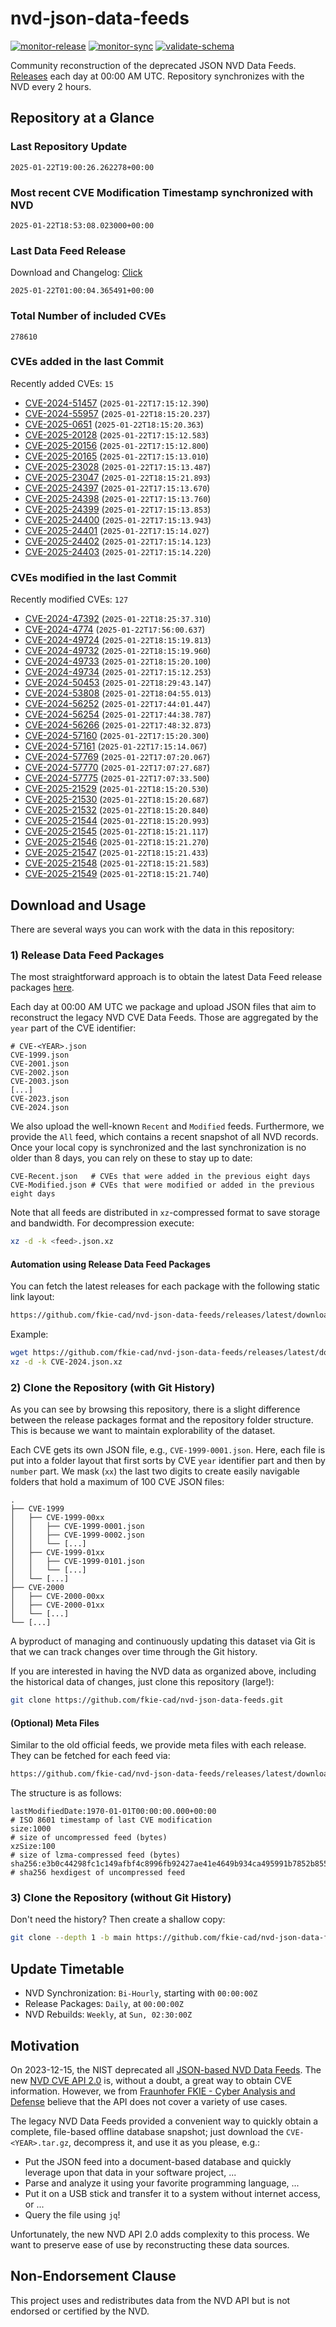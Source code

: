 # nvd-json-data-feeds

[![monitor-release](https://github.com/fkie-cad/nvd-json-data-feeds/actions/workflows/monitor_release.yml/badge.svg)](https://github.com/fkie-cad/nvd-json-data-feeds/actions/workflows/monitor_release.yml)
[![monitor-sync](https://github.com/fkie-cad/nvd-json-data-feeds/actions/workflows/monitor_sync.yml/badge.svg)](https://github.com/fkie-cad/nvd-json-data-feeds/actions/workflows/monitor_sync.yml)
[![validate-schema](https://github.com/fkie-cad/nvd-json-data-feeds/actions/workflows/validate_schema.yml/badge.svg)](https://github.com/fkie-cad/nvd-json-data-feeds/actions/workflows/validate_schema.yml)

Community reconstruction of the deprecated JSON NVD Data Feeds.
[Releases](https://github.com/fkie-cad/nvd-json-data-feeds/releases/latest) each day at 00:00 AM UTC.
Repository synchronizes with the NVD every 2 hours.

## Repository at a Glance

### Last Repository Update

```plain
2025-01-22T19:00:26.262278+00:00
```

### Most recent CVE Modification Timestamp synchronized with NVD

```plain
2025-01-22T18:53:08.023000+00:00
```

### Last Data Feed Release

Download and Changelog: [Click](https://github.com/fkie-cad/nvd-json-data-feeds/releases/latest)

```plain
2025-01-22T01:00:04.365491+00:00
```

### Total Number of included CVEs

```plain
278610
```

### CVEs added in the last Commit

Recently added CVEs: `15`

- [CVE-2024-51457](CVE-2024/CVE-2024-514xx/CVE-2024-51457.json) (`2025-01-22T17:15:12.390`)
- [CVE-2024-55957](CVE-2024/CVE-2024-559xx/CVE-2024-55957.json) (`2025-01-22T18:15:20.237`)
- [CVE-2025-0651](CVE-2025/CVE-2025-06xx/CVE-2025-0651.json) (`2025-01-22T18:15:20.363`)
- [CVE-2025-20128](CVE-2025/CVE-2025-201xx/CVE-2025-20128.json) (`2025-01-22T17:15:12.583`)
- [CVE-2025-20156](CVE-2025/CVE-2025-201xx/CVE-2025-20156.json) (`2025-01-22T17:15:12.800`)
- [CVE-2025-20165](CVE-2025/CVE-2025-201xx/CVE-2025-20165.json) (`2025-01-22T17:15:13.010`)
- [CVE-2025-23028](CVE-2025/CVE-2025-230xx/CVE-2025-23028.json) (`2025-01-22T17:15:13.487`)
- [CVE-2025-23047](CVE-2025/CVE-2025-230xx/CVE-2025-23047.json) (`2025-01-22T18:15:21.893`)
- [CVE-2025-24397](CVE-2025/CVE-2025-243xx/CVE-2025-24397.json) (`2025-01-22T17:15:13.670`)
- [CVE-2025-24398](CVE-2025/CVE-2025-243xx/CVE-2025-24398.json) (`2025-01-22T17:15:13.760`)
- [CVE-2025-24399](CVE-2025/CVE-2025-243xx/CVE-2025-24399.json) (`2025-01-22T17:15:13.853`)
- [CVE-2025-24400](CVE-2025/CVE-2025-244xx/CVE-2025-24400.json) (`2025-01-22T17:15:13.943`)
- [CVE-2025-24401](CVE-2025/CVE-2025-244xx/CVE-2025-24401.json) (`2025-01-22T17:15:14.027`)
- [CVE-2025-24402](CVE-2025/CVE-2025-244xx/CVE-2025-24402.json) (`2025-01-22T17:15:14.123`)
- [CVE-2025-24403](CVE-2025/CVE-2025-244xx/CVE-2025-24403.json) (`2025-01-22T17:15:14.220`)


### CVEs modified in the last Commit

Recently modified CVEs: `127`

- [CVE-2024-47392](CVE-2024/CVE-2024-473xx/CVE-2024-47392.json) (`2025-01-22T18:25:37.310`)
- [CVE-2024-4774](CVE-2024/CVE-2024-47xx/CVE-2024-4774.json) (`2025-01-22T17:56:00.637`)
- [CVE-2024-49724](CVE-2024/CVE-2024-497xx/CVE-2024-49724.json) (`2025-01-22T18:15:19.813`)
- [CVE-2024-49732](CVE-2024/CVE-2024-497xx/CVE-2024-49732.json) (`2025-01-22T18:15:19.960`)
- [CVE-2024-49733](CVE-2024/CVE-2024-497xx/CVE-2024-49733.json) (`2025-01-22T18:15:20.100`)
- [CVE-2024-49734](CVE-2024/CVE-2024-497xx/CVE-2024-49734.json) (`2025-01-22T17:15:12.253`)
- [CVE-2024-50453](CVE-2024/CVE-2024-504xx/CVE-2024-50453.json) (`2025-01-22T18:29:43.147`)
- [CVE-2024-53808](CVE-2024/CVE-2024-538xx/CVE-2024-53808.json) (`2025-01-22T18:04:55.013`)
- [CVE-2024-56252](CVE-2024/CVE-2024-562xx/CVE-2024-56252.json) (`2025-01-22T17:44:01.447`)
- [CVE-2024-56254](CVE-2024/CVE-2024-562xx/CVE-2024-56254.json) (`2025-01-22T17:44:38.787`)
- [CVE-2024-56266](CVE-2024/CVE-2024-562xx/CVE-2024-56266.json) (`2025-01-22T17:48:32.873`)
- [CVE-2024-57160](CVE-2024/CVE-2024-571xx/CVE-2024-57160.json) (`2025-01-22T17:15:20.300`)
- [CVE-2024-57161](CVE-2024/CVE-2024-571xx/CVE-2024-57161.json) (`2025-01-22T17:15:14.067`)
- [CVE-2024-57769](CVE-2024/CVE-2024-577xx/CVE-2024-57769.json) (`2025-01-22T17:07:20.067`)
- [CVE-2024-57770](CVE-2024/CVE-2024-577xx/CVE-2024-57770.json) (`2025-01-22T17:07:27.687`)
- [CVE-2024-57775](CVE-2024/CVE-2024-577xx/CVE-2024-57775.json) (`2025-01-22T17:07:33.500`)
- [CVE-2025-21529](CVE-2025/CVE-2025-215xx/CVE-2025-21529.json) (`2025-01-22T18:15:20.530`)
- [CVE-2025-21530](CVE-2025/CVE-2025-215xx/CVE-2025-21530.json) (`2025-01-22T18:15:20.687`)
- [CVE-2025-21532](CVE-2025/CVE-2025-215xx/CVE-2025-21532.json) (`2025-01-22T18:15:20.840`)
- [CVE-2025-21544](CVE-2025/CVE-2025-215xx/CVE-2025-21544.json) (`2025-01-22T18:15:20.993`)
- [CVE-2025-21545](CVE-2025/CVE-2025-215xx/CVE-2025-21545.json) (`2025-01-22T18:15:21.117`)
- [CVE-2025-21546](CVE-2025/CVE-2025-215xx/CVE-2025-21546.json) (`2025-01-22T18:15:21.270`)
- [CVE-2025-21547](CVE-2025/CVE-2025-215xx/CVE-2025-21547.json) (`2025-01-22T18:15:21.433`)
- [CVE-2025-21548](CVE-2025/CVE-2025-215xx/CVE-2025-21548.json) (`2025-01-22T18:15:21.583`)
- [CVE-2025-21549](CVE-2025/CVE-2025-215xx/CVE-2025-21549.json) (`2025-01-22T18:15:21.740`)


## Download and Usage

There are several ways you can work with the data in this repository:

### 1) Release Data Feed Packages

The most straightforward approach is to obtain the latest Data Feed release packages [here](https://github.com/fkie-cad/nvd-json-data-feeds/releases/latest).

Each day at 00:00 AM UTC we package and upload JSON files that aim to reconstruct the legacy NVD CVE Data Feeds.
Those are aggregated by the `year` part of the CVE identifier:

```
# CVE-<YEAR>.json
CVE-1999.json
CVE-2001.json
CVE-2002.json
CVE-2003.json
[...]
CVE-2023.json
CVE-2024.json
```

We also upload the well-known `Recent` and `Modified` feeds.
Furthermore, we provide the `All` feed, which contains a recent snapshot of all NVD records.
Once your local copy is synchronized and the last synchronization is no older than 8 days, you can rely on these to stay up to date:

```plain
CVE-Recent.json   # CVEs that were added in the previous eight days
CVE-Modified.json # CVEs that were modified or added in the previous eight days
```

Note that all feeds are distributed in `xz`-compressed format to save storage and bandwidth.
For decompression execute:

```sh
xz -d -k <feed>.json.xz
```

#### Automation using Release Data Feed Packages

You can fetch the latest releases for each package with the following static link layout:

```sh
https://github.com/fkie-cad/nvd-json-data-feeds/releases/latest/download/CVE-<YEAR>.json.xz
```

Example:

```sh
wget https://github.com/fkie-cad/nvd-json-data-feeds/releases/latest/download/CVE-2024.json.xz
xz -d -k CVE-2024.json.xz
```

### 2) Clone the Repository (with Git History)

As you can see by browsing this repository, there is a slight difference between the release packages format and the repository folder structure.
This is because we want to maintain explorability of the dataset.

Each CVE gets its own JSON file, e.g., `CVE-1999-0001.json`.
Here, each file is put into a folder layout that first sorts by CVE `year` identifier part and then by `number` part.
We mask (`xx`) the last two digits to create easily navigable folders that hold a maximum of 100 CVE JSON files:

```plain
.
├── CVE-1999
│   ├── CVE-1999-00xx
│   │   ├── CVE-1999-0001.json
│   │   ├── CVE-1999-0002.json
│   │   └── [...]
│   ├── CVE-1999-01xx
│   │   ├── CVE-1999-0101.json
│   │   └── [...]
│   └── [...]
├── CVE-2000
│   ├── CVE-2000-00xx
│   ├── CVE-2000-01xx
│   └── [...]
└── [...]
```

A byproduct of managing and continuously updating this dataset via Git is that we can track changes over time through the Git history.

If you are interested in having the NVD data as organized above, including the historical data of changes, just clone this repository (large!):

```sh
git clone https://github.com/fkie-cad/nvd-json-data-feeds.git
```

#### (Optional) Meta Files

Similar to the old official feeds, we provide meta files with each release. They can be fetched for each feed via:

```sh
https://github.com/fkie-cad/nvd-json-data-feeds/releases/latest/download/CVE-<YEAR>.meta
```

The structure is as follows:

```plain
lastModifiedDate:1970-01-01T00:00:00.000+00:00                          # ISO 8601 timestamp of last CVE modification
size:1000                                                               # size of uncompressed feed (bytes)
xzSize:100                                                              # size of lzma-compressed feed (bytes)
sha256:e3b0c44298fc1c149afbf4c8996fb92427ae41e4649b934ca495991b7852b855 # sha256 hexdigest of uncompressed feed
```

### 3) Clone the Repository (without Git History)

Don't need the history? Then create a shallow copy:

```sh
git clone --depth 1 -b main https://github.com/fkie-cad/nvd-json-data-feeds.git
```


## Update Timetable

* NVD Synchronization: `Bi-Hourly`, starting with `00:00:00Z`
* Release Packages: `Daily`, at `00:00:00Z`
* NVD Rebuilds: `Weekly`, at `Sun, 02:30:00Z`


## Motivation

On 2023-12-15, the NIST deprecated all [JSON-based NVD Data Feeds](https://nvd.nist.gov/vuln/data-feeds#divRetirementBanner-1).
The new [NVD CVE API 2.0](https://nvd.nist.gov/developers/vulnerabilities) is, without a doubt, a great way to obtain CVE information.
However, we from [Fraunhofer FKIE - Cyber Analysis and Defense](https://www.fkie.fraunhofer.de/en/departments/cad.html) believe that the API does not cover a variety of use cases.

The legacy NVD Data Feeds provided a convenient way to quickly obtain a complete, file-based offline database snapshot; just download the `CVE-<YEAR>.tar.gz`, decompress it, and use it as you please, e.g.:

- Put the JSON feed into a document-based database and quickly leverage upon that data in your software project, ...
- Parse and analyze it using your favorite programming language, ...
- Put it on a USB stick and transfer it to a system without internet access, or ...
- Query the file using `jq`!

Unfortunately, the new NVD API 2.0 adds complexity to this process.
We want to preserve ease of use by reconstructing these data sources.

## Non-Endorsement Clause

This project uses and redistributes data from the NVD API but is not endorsed or certified by the NVD.